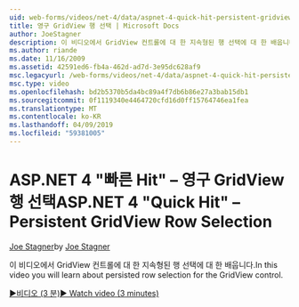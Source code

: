 ```yaml
---
uid: web-forms/videos/net-4/data/aspnet-4-quick-hit-persistent-gridview-row-selection
title: 영구 GridView 행 선택 | Microsoft Docs
author: JoeStagner
description: 이 비디오에서 GridView 컨트롤에 대 한 지속형된 행 선택에 대 한 배웁니다.
ms.author: riande
ms.date: 11/16/2009
ms.assetid: 42591ed6-fb4a-462d-ad7d-3e95dc628af9
msc.legacyurl: /web-forms/videos/net-4/data/aspnet-4-quick-hit-persistent-gridview-row-selection
msc.type: video
ms.openlocfilehash: bd2b5370b5da4bc89a4f7db6b86e27a3bab15db1
ms.sourcegitcommit: 0f1119340e4464720cfd16d0ff15764746ea1fea
ms.translationtype: MT
ms.contentlocale: ko-KR
ms.lasthandoff: 04/09/2019
ms.locfileid: "59381005"
---
```

# <a name="aspnet-4-quick-hit--persistent-gridview-row-selection"></a><span data-ttu-id="64e73-103">ASP.NET 4 "빠른 Hit" – 영구 GridView 행 선택</span><span class="sxs-lookup"><span data-stu-id="64e73-103">ASP.NET 4 "Quick Hit" – Persistent GridView Row Selection</span></span>

<span data-ttu-id="64e73-104">[Joe Stagner](https://github.com/JoeStagner)</span><span class="sxs-lookup"><span data-stu-id="64e73-104">by [Joe Stagner](https://github.com/JoeStagner)</span></span>

<span data-ttu-id="64e73-105">이 비디오에서 GridView 컨트롤에 대 한 지속형된 행 선택에 대 한 배웁니다.</span><span class="sxs-lookup"><span data-stu-id="64e73-105">In this video you will learn about persisted row selection for the GridView control.</span></span> 

[<span data-ttu-id="64e73-106">&#9654;비디오 (3 분)</span><span class="sxs-lookup"><span data-stu-id="64e73-106">&#9654; Watch video (3 minutes)</span></span>](https://channel9.msdn.com/Blogs/ASP-NET-Site-Videos/aspnet-4-quick-hit-persistent-gridview-row-selection)

